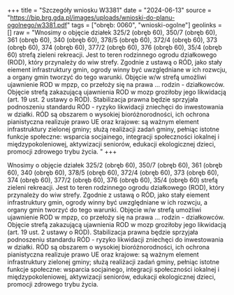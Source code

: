+++
title = "Szczegóły wniosku W3381"
date = "2024-06-13"
source = "https://bip.brg.gda.pl/images/uploads/wnioski-do-planu-ogolnego/w3381.pdf"
tags = ["obręb: 0060", "wnioski-ogolne"]
geolinks = []
raw = "Wnosimy o objęcie działek 325/2 (obręb 60), 350/7 (obręb 60), 361 (obręb 60), 340 (obręb 60), 378/5 (obręb 60), 372/4 (obręb 60), 373 (obręb 60), 374 (obręb 60), 377/2 (obręb 60), 376 (obręb 60), 35/4 (obręb 60) strefą zieleni  rekreacji. Jest to teren rodzinnego ogrodu działkowego (ROD), który przynależy do wiw strefy. Zgodnie z ustawą o RÓD, jako stały eiement infrastruktury gmin, ogrody winny być uwzględniane w ich rozwcju, a organy gmin tworzyć do tego warunki. Objęcie w/w strefą umożliwi ujawnienie ROD w mpzp, co przełoży się na prawa ... rodzin - działkowców. Objęcie strefą zakazującą ujawnienia ROD w mozp groziłoby jego likwidacją (art. 19 ust. 2 ustawy o ROD). Stabilizacja prawna będzie sprzyjała podnoszeniu standardu RÓD - ryzyko likwidacji zniechęci do inwestowania w działki. RÓD są obszarem o wysokiej bioróżnorodności, ich ochrona pianistyczna realizuje prawo UE oraz krajowe: są ważnym element infrastruktury zielonej gminy; służą realiżacji zadań gminy, pełniąc istotne funkcje społeczne: wsparcia socjainego, integracji społeczności iokalnej i międzypokoleniowej, aktywizacji seniorów, edukacji ekologicznej dzieci, promocji zdrowego trybu życia. "
+++

Wnosimy o objęcie działek 325/2 (obręb 60), 350/7 (obręb 60), 361 (obręb 60), 340 (obręb 60), 378/5
(obręb 60), 372/4 (obręb 60), 373 (obręb 60), 374 (obręb 60), 377/2 (obręb 60), 376 (obręb 60), 35/4 (obręb 60)
strefą zieleni  rekreacji. Jest to teren rodzinnego ogrodu działkowego (ROD), który przynależy do wiw strefy.
Zgodnie z ustawą o RÓD, jako stały eiement infrastruktury gmin, ogrody winny być uwzględniane w ich rozwcju, a
organy gmin tworzyć do tego warunki. Objęcie w/w strefą umożliwi ujawnienie ROD w mpzp, co przełoży się na
prawa ... rodzin - działkowców. Objęcie strefą zakazującą ujawnienia ROD w mozp groziłoby jego likwidacją (art.
19 ust. 2 ustawy o ROD). Stabilizacja prawna będzie sprzyjała podnoszeniu standardu RÓD - ryzyko likwidacji
zniechęci do inwestowania w działki. RÓD są obszarem o wysokiej bioróżnorodności, ich ochrona pianistyczna
realizuje prawo UE oraz krajowe: są ważnym element infrastruktury zielonej gminy; służą realiżacji zadań gminy,
pełniąc istotne funkcje społeczne: wsparcia socjainego, integracji społeczności iokalnej i międzypokoleniowej,
aktywizacji seniorów, edukacji ekologicznej dzieci, promocji zdrowego trybu życia.



